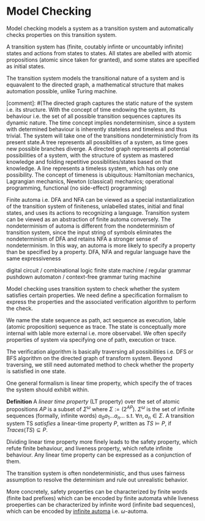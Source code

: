 # Model Checking

Model checking models a system as a transition system and automatically checks properties on this transition system.

A transition system has (finite, coutably infinte or uncountably infinite) states and actions from states to states.
All states are abelled with atomic propositions (atomic since taken for granted), and some states are specified as initial states.

The transition system models the transitional nature of a system and is equavalent to the directed graph, a mathematical structure that makes automation possible, unlike Turing machine.

[comment]: #(The directed graph captures the static nature of the system i.e. its structure. With the concept of time endowing the system, its behaviour i.e. the set of all possible transition sequences captures its dynamic nature. The time concept implies nondeterminism, since a system with determined behaviour is inherently stateless and timeless and thus trivial. The system will take one of the transitions nondeterministicly from its present state.A tree represents all possiblities of a system, as time goes new possible branches diverge. A directed graph represents all potential possibilities of a system, with the structure of system as mastered knowledge and folding repetitive possiblities/states based on that knowledge. A line represents a timeless system, which has only one possibility. The concept of timeness is ubiquitous: Hamiltonian mechanics, Lagrangian mechanics, Newton (classical) mechanics; operational programming, functional (no side-effect) programming)

Finite automa i.e. DFA and NFA can be viewed as a special instantialization of the transition system of finiteness, unlabelled states, initial and final states, and uses its actions to recognizing a language.
Transition system can be viewed as an abstraction of finite automa conversely. The nondeterminism of automa is different from the nondeterminism of transition system, since the input string of symbols eliminates the nondeterminism of DFA and retains NFA a stronger sense of nondeterminism. In this way, an automa is more likely to specify a property than be specified by a property. DFA, NFA and regular language have the same expressiveness
 
digital circuit / combinational logic
finite state machine / regular grammar
pushdown automaton / context-free grammar
turing machine

Model checking uses transition system to check whether the system satisfies certain properties. We need define a specification formalism to express the properties and the associated verification algorithm to perform the check.

We name the state sequence as path, act sequence as execution, lable (atomic proposition) sequence as trace. The state is conceptually more internal with lable more external i.e. more observabel. We often specify properties of system via specifying one of path, execution or trace.

The verification algorithm is basically traversing all possibilities i.e. DFS or BFS algorithm on the directed graph of transform system. Beyond traversing, we still need automated method to check whether the property is satisfied in one state.

One general formalism is linear time property, which specify the of traces the system should exhibit within.

$\textbf{Definition}$ A *linear time property* (LT property) over the set of atomic propositions $AP$ is a subset of $\Sigma^\omega$ where $\Sigma :=(2^{AP})$. 
$\Sigma^\omega$ is the set of infinite sequences (formally, infinite words) $a_0a_1\dots a_n\dots$ s.t. $\forall n,a_n\in\Sigma$. 
A transition system TS *satisfies* a linear-time property $P$, written as $TS\models P$, if $Traces(TS)\subseteq P$.

Dividing linear time property more finely leads to the safety property, which refute finite behaviour, and liveness property, which refute infinite behaviour. Any linear time property can be expressed as a conjunction of them.

The transition system is often nondeterministic, and thus uses fairness assumption to resolve the determinism and rule out unrealistic behavior.

More concretely, safety properties can be characterized by finite words (finite bad prefixes) which can be encoded by finite automata while liveness proeperties can be characterized by infinite word (infinite bad sequences), which can be encoded by [infinite automa](/notes/model_checking/infinite_automa) i.e. $\omega$-automa.